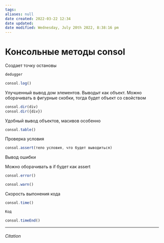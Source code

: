 ```yaml
---
tags: 
aliases: null
date created: 2022-03-22 12:34
date updated:
date modified: Wednesday, July 20th 2022, 8:38:16 pm
---
```


# Консольные методы consol

Создает точку остановы

```js
dedugger
```

```js
consol.log()
```

Улучшенный вывод дом элементов. Выводыт как объект. Можно оборачивать в фигурные скобки, тогда будет объект со свойством

```js
consol.dir(div)
consol.dir({div})
```

Удобный вывод объектов, масивов особенно

```js
consol.table()
```

Проверка условия

```js
consol.assert(тело условия, что будет выводиться)
```

Вывод ошибки

Можно оборачивать в if будет как assert

```js
consol.error()
```

```js
consol.warn()
```

Скорость выпонения кода

```js
consol.time()

Код

consol.timeEnd()
```

---

###### Citation
